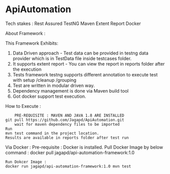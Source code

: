 # ApiAutomation
Tech stakes :
    Rest Assured
    TestNG
    Maven
    Extent Report
    Docker

About Framework :

This Framework Exhibits:

1.  Data Driven approach - Test data can be provided in testng data provider which is in TestData file inside testcases folder.
2.  It supports extent report - You can view the report in reports folder after the execution
3.  Tests framework testng supports different annotation to execute test with setup /cleanup /grouping
4.  Test are written in modular driven way.
5.  Dependency management is done via Maven build tool
6.  Got docker support test execution.

How to Execute :

        PRE-REQUISITE : MAVEN AND JAVA 1.8 ARE INSTALLED
    git pull https://github.com/Jagapd/ApiAutomation.git
        wait for maven dependency files to be imported
    Run
    mvn test command in the project location.
    Results are available in reports folder after test run

Via Docker :
        Pre-requisite : Docker is installed.
        Pull Docker Image by below command :
    docker pull jagapd/api-automation-framework:1.0 
    
    Run Dokcer Image :
    docker run jagapd/api-automation-framework:1.0 mvn test



